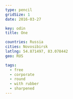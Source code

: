 ```yaml
---
type: pencil
gridSize: 1
date: 2016-03-27

key: odin
title: One

countries: Russia
cities: Novosibirsk
latlng: 54.871497, 83.078442
geo: RUS

tags:
  - free
  - corporate
  - round
  - with rubber
  - sharpened
---
```


